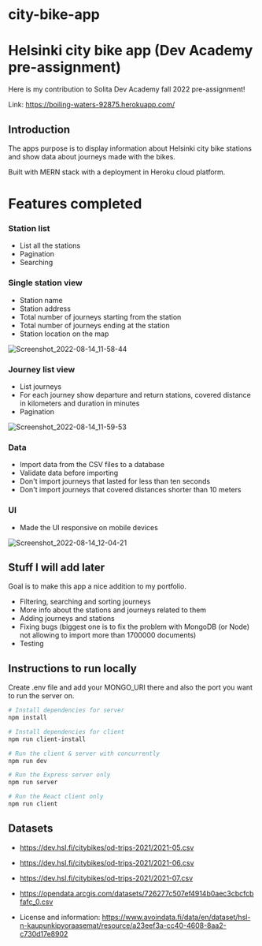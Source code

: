 # city-bike-app

# Helsinki city bike app (Dev Academy pre-assignment)

Here is my contribution to Solita Dev Academy fall 2022 pre-assignment!

Link: https://boiling-waters-92875.herokuapp.com/

## Introduction

The apps purpose is to display information about Helsinki city bike stations and show data about journeys made with the bikes.

Built with MERN stack with a deployment in Heroku cloud platform.

# Features completed

### Station list

* List all the stations
* Pagination
* Searching

### Single station view

* Station name
* Station address
* Total number of journeys starting from the station
* Total number of journeys ending at the station
* Station location on the map

![Screenshot_2022-08-14_11-58-44](https://user-images.githubusercontent.com/89803361/184529861-4b08db23-2637-436c-8454-65caaf31671d.png)

### Journey list view

* List journeys
* For each journey show departure and return stations, covered distance in kilometers and duration in minutes
* Pagination

![Screenshot_2022-08-14_11-59-53](https://user-images.githubusercontent.com/89803361/184529911-0cbe6c9a-fcf7-4843-ab49-4aab1403dbbd.png)


### Data
* Import data from the CSV files to a database
* Validate data before importing
* Don't import journeys that lasted for less than ten seconds
* Don't import journeys that covered distances shorter than 10 meters



### UI
* Made the UI responsive on mobile devices

![Screenshot_2022-08-14_12-04-21](https://user-images.githubusercontent.com/89803361/184530021-9d6112ab-7648-4bfc-bafa-b140562a2120.png)

## Stuff I will add later
Goal is to make this app a nice addition to my portfolio.
* Filtering, searching and sorting journeys
* More info about the stations and journeys related to them
* Adding journeys and stations
* Fixing bugs (biggest one is to fix the problem with MongoDB (or Node) not allowing to import more than 1700000 documents)
* Testing

## Instructions to run locally

Create .env file and add your MONGO_URI there and also the port you want to run the server on.

```bash
# Install dependencies for server
npm install

# Install dependencies for client
npm run client-install

# Run the client & server with concurrently
npm run dev

# Run the Express server only
npm run server

# Run the React client only
npm run client

```
## Datasets

* <https://dev.hsl.fi/citybikes/od-trips-2021/2021-05.csv>
* <https://dev.hsl.fi/citybikes/od-trips-2021/2021-06.csv>
* <https://dev.hsl.fi/citybikes/od-trips-2021/2021-07.csv>

* <https://opendata.arcgis.com/datasets/726277c507ef4914b0aec3cbcfcbfafc_0.csv>
 
* License and information: <https://www.avoindata.fi/data/en/dataset/hsl-n-kaupunkipyoraasemat/resource/a23eef3a-cc40-4608-8aa2-c730d17e8902>





